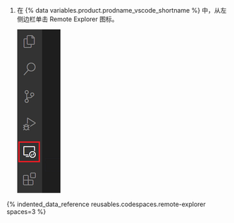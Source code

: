 1. 在 {% data variables.product.prodname_vscode_shortname %} 中，从左侧边栏单击 Remote Explorer 图标。

   ![{% data variables.product.prodname_vscode %} 中的 Remote Explorer 图标](/assets/images/help/codespaces/click-remote-explorer-icon-vscode.png)

{% indented_data_reference reusables.codespaces.remote-explorer spaces=3 %}